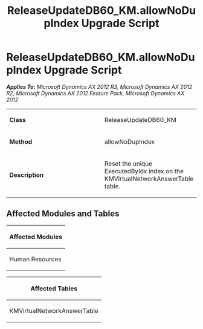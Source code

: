 ﻿---
title: ReleaseUpdateDB60_KM.allowNoDupIndex Upgrade Script
TOCTitle: ReleaseUpdateDB60_KM.allowNoDupIndex Upgrade Script
ms:assetid: 088b5a25-c010-9673-7d44-74cc03f4b53b
ms:mtpsurl: https://msdn.microsoft.com/en-us/library/JJ684787(v=AX.60)
ms:contentKeyID: 49706482
ms.date: 05/18/2015
mtps_version: v=AX.60
---

# ReleaseUpdateDB60\_KM.allowNoDupIndex Upgrade Script 


_**Applies To:** Microsoft Dynamics AX 2012 R3, Microsoft Dynamics AX 2012 R2, Microsoft Dynamics AX 2012 Feature Pack, Microsoft Dynamics AX 2012_

<table>
<colgroup>
<col style="width: 50%" />
<col style="width: 50%" />
</colgroup>
<tbody>
<tr class="odd">
<td><p><strong>Class</strong></p></td>
<td><p>ReleaseUpdateDB60_KM</p></td>
</tr>
<tr class="even">
<td><p><strong>Method</strong></p></td>
<td><p>allowNoDupIndex</p></td>
</tr>
<tr class="odd">
<td><p><strong>Description</strong></p></td>
<td><p>Reset the unique ExecutedByIdx index on the KMVirtualNetworkAnswerTable table.</p></td>
</tr>
</tbody>
</table>


## Affected Modules and Tables

<table>
<colgroup>
<col style="width: 100%" />
</colgroup>
<thead>
<tr class="header">
<th><p>Affected Modules</p></th>
</tr>
</thead>
<tbody>
<tr class="odd">
<td><p>Human Resources</p></td>
</tr>
</tbody>
</table>


<table>
<colgroup>
<col style="width: 100%" />
</colgroup>
<thead>
<tr class="header">
<th><p>Affected Tables</p></th>
</tr>
</thead>
<tbody>
<tr class="odd">
<td><p>KMVirtualNetworkAnswerTable</p></td>
</tr>
</tbody>
</table>

  


